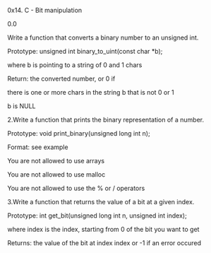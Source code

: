 0x14. C - Bit manipulation

0.0

Write a function that converts a binary number to an unsigned int.



Prototype: unsigned int binary_to_uint(const char *b);

where b is pointing to a string of 0 and 1 chars

Return: the converted number, or 0 if

there is one or more chars in the string b that is not 0 or 1

b is NULL

2.Write a function that prints the binary representation of a number.



Prototype: void print_binary(unsigned long int n);

Format: see example

You are not allowed to use arrays

You are not allowed to use malloc

You are not allowed to use the % or / operators

3.Write a function that returns the value of a bit at a given index.



Prototype: int get_bit(unsigned long int n, unsigned int index);

where index is the index, starting from 0 of the bit you want to get

Returns: the value of the bit at index index or -1 if an error occured
